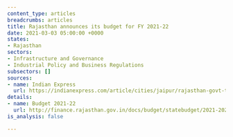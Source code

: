```yaml
---
content_type: articles
breadcrumbs: articles
title: Rajasthan announces its budget for FY 2021-22
date: 2021-03-03 05:00:00 +0000
states:
- Rajasthan
sectors:
- Infrastructure and Governance
- Industrial Policy and Business Regulations
subsectors: []
sources:
- name: Indian Express
  url: https://indianexpress.com/article/cities/jaipur/rajasthan-govt-to-bring-universal-health-coverage-scheme-worth-rs-3500-cr-cm-gehlot-7203075/
details:
- name: Budget 2021-22
  url: http://finance.rajasthan.gov.in/docs/budget/statebudget/2021-2022/budgetataglance.pdf
is_analysis: false

---
```

